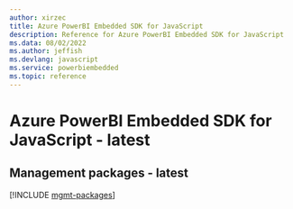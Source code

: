 ```yaml
---
author: xirzec
title: Azure PowerBI Embedded SDK for JavaScript
description: Reference for Azure PowerBI Embedded SDK for JavaScript
ms.data: 08/02/2022
ms.author: jeffish
ms.devlang: javascript
ms.service: powerbiembedded
ms.topic: reference
---
```

# Azure PowerBI Embedded SDK for JavaScript - latest

## Management packages - latest
[!INCLUDE [mgmt-packages](powerbi-embedded-mgmt-index.md)]